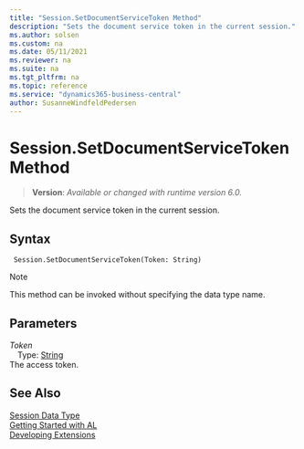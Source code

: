 ```yaml
---
title: "Session.SetDocumentServiceToken Method"
description: "Sets the document service token in the current session."
ms.author: solsen
ms.custom: na
ms.date: 05/11/2021
ms.reviewer: na
ms.suite: na
ms.tgt_pltfrm: na
ms.topic: reference
ms.service: "dynamics365-business-central"
author: SusanneWindfeldPedersen
---
```

[//]: # (START>DO_NOT_EDIT)
[//]: # (IMPORTANT:Do not edit any of the content between here and the END>DO_NOT_EDIT.)
[//]: # (Any modifications should be made in the .xml files in the ModernDev repo.)
# Session.SetDocumentServiceToken Method
> **Version**: _Available or changed with runtime version 6.0._

Sets the document service token in the current session.


## Syntax
```
 Session.SetDocumentServiceToken(Token: String)
```
> [!NOTE]
> This method can be invoked without specifying the data type name.
## Parameters
*Token*  
&emsp;Type: [String](../string/string-data-type.md)  
The access token.  



[//]: # (IMPORTANT: END>DO_NOT_EDIT)
## See Also
[Session Data Type](session-data-type.md)  
[Getting Started with AL](../../devenv-get-started.md)  
[Developing Extensions](../../devenv-dev-overview.md)